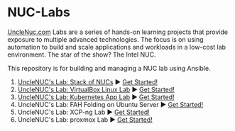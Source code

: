 # NUC-Labs

[UncleNuc.com](https://unclenuc.com) Labs are a series of hands-on learning projects that provide exposure to multiple advanced technologies. The focus is on using automation to build and scale applications and workloads in a low-cost lab environment. The star of the show? The Intel NUC.

This repository is for building and managing a NUC lab using Ansible.
1. [UncleNUC's Lab: Stack of NUCs](https://www.unclenuc.com/lab:stack_of_nucs:start) ▶️ [Get Started!](Stack_of_NUCs/README.md)
2. [UncleNUC's Lab: VirtualBox Linux Lab](https://www.unclenuc.com/lab:ansible_virtualbox_autoboot_linux:start) ▶️ [Get Started!](VirtualBox_Linux/README.md)
3. [UncleNUC's Lab: Kubernetes App Lab](https://www.unclenuc.com/lab:kubernetes_app:start) ▶️ [Get Started!](Kubernetes_App_Lab/README.md)
4. UncleNUC's Lab: FAH Folding on Ubuntu Server ▶️ [Get Started!](folding/README.md)
5. UncleNUC's Lab: XCP-ng Lab ▶️ [Get Started!](XCP-ng/README.md)
6. UncleNUC's Lab: proxmox Lab ▶️ [Get Started!](proxmox/README.md)
